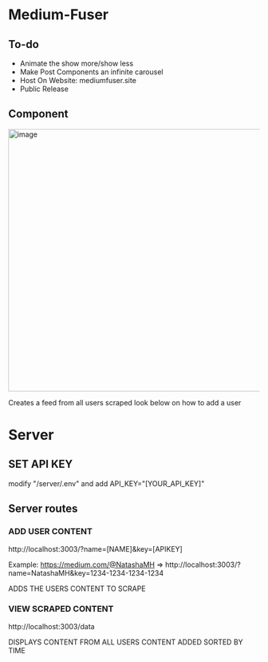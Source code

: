 # Medium-Fuser

## To-do
- Animate the show more/show less
- Make Post Components an infinite carousel 
- Host On Website: mediumfuser.site
- Public Release


## Component
<img width="525" alt="image" src="https://github.com/CallumAS/Medium-Fuser/assets/53473235/0a9b9950-52a6-48d1-9e2f-65b2ecc387f4">

Creates a feed from all users scraped look below on how to add a user

# Server
## SET API KEY
modify "/server/.env" and add API_KEY="[YOUR_API_KEY]"
## Server routes 
### ADD USER CONTENT
http://localhost:3003/?name=[NAME]&key=[APIKEY]

Example: https://medium.com/@NatashaMH => http://localhost:3003/?name=NatashaMH&key=1234-1234-1234-1234

ADDS THE USERS CONTENT TO SCRAPE

### VIEW SCRAPED CONTENT

http://localhost:3003/data

DISPLAYS CONTENT FROM ALL USERS CONTENT ADDED SORTED BY TIME
